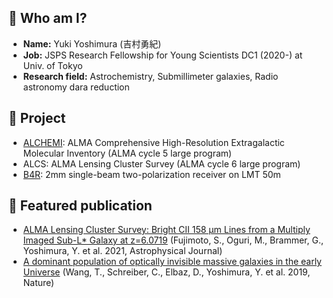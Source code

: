 ## :telescope: Who am I?

- **Name:** Yuki Yoshimura (吉村勇紀)
- **Job:** JSPS Research Fellowship for Young Scientists DC1 (2020-) at Univ. of Tokyo
- **Research field:** Astrochemistry, Submillimeter galaxies, Radio astronomy dara reduction

## :stars: Project
- [ALCHEMI](https://alchemi.nrao.edu): ALMA Comprehensive High-Resolution Extragalactic Molecular Inventory (ALMA cycle 5 large program)
- ALCS: ALMA Lensing Cluster Survey (ALMA cycle 6 large program)
- [B4R](http://lmtgtm.org/b4r/?lang=en): 2mm single-beam two-polarization receiver on LMT 50m 

## :mag_right: Featured publication
- [ALMA Lensing Cluster Survey: Bright CII 158 μm Lines from a Multiply Imaged Sub-L* Galaxy at z=6.0719](https://ui.adsabs.harvard.edu/link_gateway/2021ApJ...911...99F/doi:10.3847/1538-4357/abd7ec) (Fujimoto, S., Oguri, M., Brammer, G., Yoshimura, Y. et al. 2021, Astrophysical Journal)
- [A dominant population of optically invisible massive galaxies in the early Universe](https://ui.adsabs.harvard.edu/link_gateway/2019Natur.572..211W/doi:10.1038/s41586-019-1452-4) (Wang, T., Schreiber, C., Elbaz, D., Yoshimura, Y. et al. 2019, Nature)
